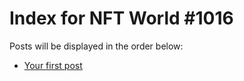 # Index for NFT World #1016
Posts will be displayed in the order below:

- [Your first post](./001-first.md)

